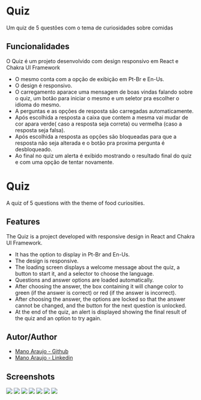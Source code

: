 
# Quiz

Um quiz de 5 questões com o tema de curiosidades sobre comidas
## Funcionalidades

O Quiz é um projeto desenvolvido com design responsivo em React e Chakra UI Framework 

- O mesmo conta com a opção de exibição em Pt-Br e En-Us.
- O design é responsivo.
- O carregamento aparace uma mensagem de boas vindas falando  sobre o quiz, um botão para iniciar o mesmo e um seletor pra escolher o idioma do mesmo.
- A perguntas e as opções de resposta são carregadas automaticamente.
- Após escolhida a resposta a caixa que contem a mesma vai mudar de cor apara verde( caso a resposta seja correta) ou vermelha (caso a resposta seja falsa).
- Após escolhida a resposta as opções são bloqueadas para que a resposta não seja alterada e o botão pra proxima pergunta é desbloqueado.
- Ao final no quiz um alerta é exibido mostrando o resultado final do quiz e com uma opção de tentar novamente.

# Quiz

A quiz of 5 questions with the theme of food curiosities.

## Features

The Quiz is a project developed with responsive design in React and Chakra UI Framework.

- It has the option to display in Pt-Br and En-Us.
- The design is responsive.
- The loading screen displays a welcome message about the quiz, a button to start it, and a selector to choose the language.
- Questions and answer options are loaded automatically.
- After choosing the answer, the box containing it will change color to green (if the answer is correct) or red (if the answer is incorrect).
- After choosing the answer, the options are locked so that the answer cannot be changed, and the button for the next question is unlocked.
- At the end of the quiz, an alert is displayed showing the final result of the quiz and an option to try again.

## Autor/Author

- [Mano Araujo - Github](https://github.com/Manoaraujo)
- [Mano Araujo - Linkedin](https://www.linkedin.com/in/germano-araujo/)


## Screenshots
<img src="https://github.com/Manoaraujo/Manoaraujo/quiz/blob/master/public/screenshots/vid01.gif">
<img src="https://github.com/Manoaraujo/Manoaraujo/quiz/blob/master/public/screenshots/01.png">
<img src="https://github.com/Manoaraujo/Manoaraujo/quiz/blob/master/public/screenshots/02.png">
<img src="https://github.com/Manoaraujo/Manoaraujo/quiz/blob/master/public/screenshots/03.png">
<img src="https://github.com/Manoaraujo/Manoaraujo/quiz/blob/master/public/screenshots/04.png">
<img src="https://github.com/Manoaraujo/Manoaraujo/quiz/blob/master/public/screenshots/05.png">
<img src="https://github.com/Manoaraujo/Manoaraujo/quiz/blob/master/public/screenshots/06.png">





